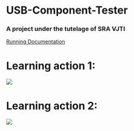 # USB-Component-Tester
### A project under the tutelage of SRA VJTI

[Running Documentation](https://docs.google.com/document/d/1yXb2E2YG4nS1j3F-EI7jNd0Hf2qBQi2lSVUh8gMGzQk/edit?usp=sharing)

# Learning action 1:
![](https://github.com/ninja3011/USB-Component-Tester/blob/master/proteus_BlinkingLED.gif)

# Learning action 2:
![](https://github.com/ninja3011/USB-Component-Tester/blob/master/arduino_resitanceByVoltageDivider.gif)
